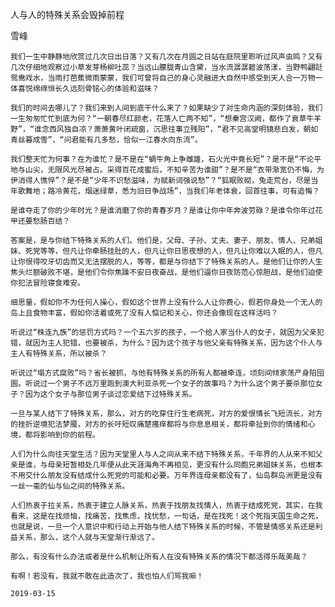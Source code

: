 人与人的特殊关系会毁掉前程

雪峰


    我们一生中静静地欣赏过几次日出日落？又有几次在月圆之日站在庭院里聆听过风声虫鸣？又有几次仔细地观察过小草发芽杨柳吐蕊？当远山朦胧青山含黛，当水流潺潺碧波荡漾，当野鸭翩跹鸳鸯戏水，当雨打芭蕉微雨蒙蒙，我们可曾将自己的身心灵融进大自然中感受到天人合一万物一体喜悦绵绵恒长久远刻骨铭心的体验和滋味？

    我们的时间去哪儿了？我们来到人间到底干什么来了？如果缺少了对生命内涵的深刻体验，我们一生匆匆忙忙到底为何？“一朝春尽红颜老，花落人亡两不知”，“想秦宫汉阙，都作了衰草牛羊野”，“谁念西风独自凉？萧萧黄叶闭疏窗，沉思往事立残阳”，“君不见高堂明镜悲白发，朝如青丝暮成雪”，“问君能有几多愁，恰似一江春水向东流”。

    我们整天忙为何事？在为谁忙？是不是在“蜗牛角上争雌雄，石火光中竟长短”？是不是“不论平地与山尖，无限风光尽被占。采得百花成蜜后，不知辛苦为谁甜”？是不是“衣带渐宽仍不悔，为伊消得人憔悴”？是不是“少年不识愁滋味，为赋新词强说愁”？“狐眠败砌，兔走荒台，尽是当年歌舞地；路冷黄花，烟迷绿草，悉为旧日争战场”，当我们年老体衰，回首往事，可有追悔？

    是谁夺走了你的少年时光？是谁消磨了你的青春岁月？是谁让你中年奔波劳碌？是谁令你年过花甲还要愁肠百结？

    答案是，是与你结下特殊关系的人们。他们是，父母、子孙、丈夫、妻子、朋友、情人、兄弟姐妹、死党等等，但凡让你牵肠挂肚的人，但凡让你日思夜想的人，但凡让你难以入眠的人，但凡让你恨得咬牙切齿而又无法摆脱的人，等等，都是与你结下了特殊关系的人。是他们让你的人生焦头烂额破败不堪，是他们令你焦躁不安日夜奋战，是他们逼你日夜防范心惊胆战，是他们迫使你犯法冒险寝食难安。

    细思量，假如你不为任何人操心，假如这个世界上没有什么人让你费心，假若你身处一个无人的岛上且食物丰富，假如你活着或死了没有人惦记和关心，你还会像现在这样活吗？

    听说过“株连九族”的惩罚方式吗？一个五六岁的孩子，一个给人家当仆人的女子，就因为父亲犯错，就因为主人犯错，也要被杀，为什么？因为这个孩子与他父亲有特殊关系，因为这个仆人与主人有特殊关系，所以被杀？

    听说过“塌方式腐败”吗？省长被抓，与他有特殊关系的所有人都被牵连，顷刻间倾家荡产身陷囹圄。听说过一个男子不远万里跑到澳大利亚杀死一个女子的故事吗？为什么这个男子要杀那位女子？因为这个女子与那位男子谈过恋爱结下过特殊关系。

    一旦与某人结下了特殊关系，那么，对方的吃穿住行生老病死，对方的爱恨情长飞短流长，对方的挫折逆境犯法梦魇，对方的长吁短叹痛楚瘙痒都将与你息息相关，都将牵扯到你的情绪和心境，都将影响到你的前程。

    人们为什么向往天堂生活？因为天堂里人与人之间从来不结下特殊关系，千年界的人从来不知父亲是谁，与母亲短暂相处几年便从此天涯海角不再相见，更没有什么同胞兄弟姐妹关系，也根本不用交什么朋友没有结成什么死党的可能和必要。万年界连母亲都没有了，仙岛群岛洲更是没有一丝一毫的仙与仙之间的特殊关系。

    人们热衷于拉关系，热衷于建立人脉关系，热衷于找朋友找情人，热衷于结成死党，其实，在我看来，这是在找烦恼，找痛苦，找焦虑，找忧愁，一句话，是在找死！这个死指天国生命之死，也就是说，一旦一个人意识中和行动上开始与他人结下特殊关系的时候，不管是情感关系还是利益关系，那么，这个人就与天堂渐行渐远了。

    那么，有没有什么办法或者是什么机制让所有人在没有特殊关系的情况下都活得乐哉美哉？

    有啊！若没有，我就不敢在此造次了，我也怕人们骂我嘛！

    2019-03-15



